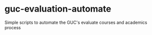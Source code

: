 # guc-evaluation-automate
Simple scripts to automate the GUC's evaluate courses and academics process
